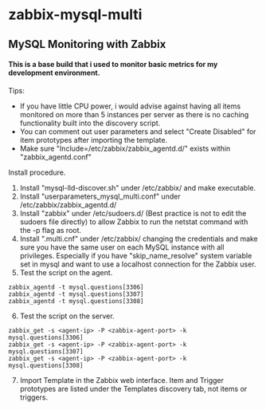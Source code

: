 # zabbix-mysql-multi
## MySQL Monitoring with Zabbix

#### This is a base build that i used to monitor basic metrics for my development environment.

Tips: 

- If you have little CPU power, i would advise against having all items monitored on more than 5 instances per server as there is no caching functionality built into the discovery script.  
- You can comment out user parameters and select "Create Disabled" for item prototypes after importing the template. 
- Make sure "Include=/etc/zabbix/zabbix_agentd.d/" exists within "zabbix_agentd.conf"

Install procedure.

1. Install "mysql-lld-discover.sh" under /etc/zabbix/ and make executable.
2. Install "userparameters_mysql_multi.conf" under /etc/zabbix/zabbix_agentd.d/
3. Install "zabbix" under /etc/sudoers.d/ (Best practice is not to edit the sudoers file directly) to allow Zabbix to run the netstat command with the -p flag as root.
4. Install ".multi.cnf" under /etc/zabbix/ changing the credentials and make sure you have the same user on each MySQL instance with all privileges. Especially if you have "skip_name_resolve" system variable set in mysql and want to use a localhost connection for the Zabbix user.
5. Test the script on the agent.
```
zabbix_agentd -t mysql.questions[3306]
zabbix_agentd -t mysql.questions[3307]
zabbix_agentd -t mysql.questions[3308]
```
6. Test the script on the server.
```
zabbix_get -s <agent-ip> -P <zabbix-agent-port> -k mysql.questions[3306]
zabbix_get -s <agent-ip> -P <zabbix-agent-port> -k mysql.questions[3307]
zabbix_get -s <agent-ip> -P <zabbix-agent-port> -k mysql.questions[3308]
```
7. Import Template in the Zabbix web interface.
Item and Trigger prototypes are listed under the Templates discovery tab, not items or triggers.

